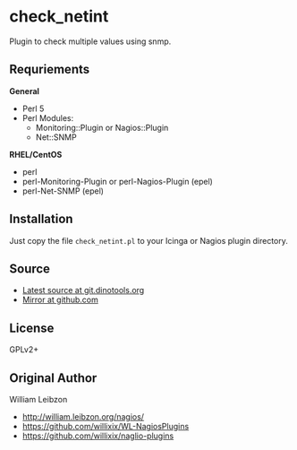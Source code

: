 check_netint
============

Plugin to check multiple values using snmp.

Requriements
------------

**General**

- Perl 5
- Perl Modules:
    - Monitoring::Plugin or Nagios::Plugin
    - Net::SNMP

**RHEL/CentOS**

- perl
- perl-Monitoring-Plugin or perl-Nagios-Plugin (epel)
- perl-Net-SNMP (epel)

Installation
------------

Just copy the file `check_netint.pl` to your Icinga or Nagios plugin directory.

Source
------

- [Latest source at git.dinotools.org](https://git.dinotools.org/monitoring/check_netint)
- [Mirror at github.com](https://github.com/DinoTools/monitoring-check_netint)

License
-------

GPLv2+

Original Author
---------------

William Leibzon

- http://william.leibzon.org/nagios/
- https://github.com/willixix/WL-NagiosPlugins
- https://github.com/willixix/naglio-plugins
